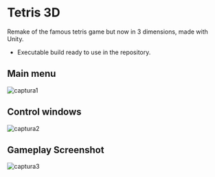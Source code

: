 # Tetris 3D
 Remake of the famous tetris game but now in 3 dimensions, made with Unity.
  - Executable build ready to use in the repository.
 
 ## Main menu
 
![captura1](https://user-images.githubusercontent.com/14598192/71099520-b81d1e00-21b3-11ea-9a88-41a71baceb79.png)

 ## Control windows

![captura2](https://user-images.githubusercontent.com/14598192/71100017-8e182b80-21b4-11ea-9dc9-5b3fdb5aa190.png)

 ## Gameplay Screenshot
 
 ![captura3](https://user-images.githubusercontent.com/14598192/71101467-0c75cd00-21b7-11ea-9bc7-e089edecbe69.png)

